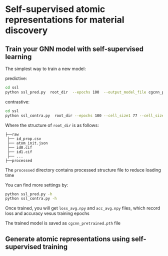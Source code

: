 # Self-supervised atomic representations for material discovery

## Train your GNN model with self-supervised learning 

The simplest way to train a new model:

predictive:

```bash
cd ssl
python ssl_pred.py  root_dir  --epochs 100  --output_model_file cgcnn_pretrained
```

contrastive:

```bash
cd ssl
python ssl_contra.py  root_dir --epochs 100 --cell_size1 77 --cell_size2 77 
```

Where the structure of `root_dir` is as follows:

```
├──raw
 ├── id_prop.csv
 ├── atom_init.json
 ├── id0.cif
 ├── id1.cif
 ├── ...
├──processed
```

The `processed` directory contains processed structure file to reduce loading time

You can find more settings by:

 ```bash
python ssl_pred.py -h
python ssl_contra.py -h
```

Once trained, you will get `loss_avg.npy` and `acc_avg.npy` files, which record loss and accuracy vesus training epochs

The trained model is saved as `cgcnn_pretrained.pth` file

## Generate atomic representations using self-supervised training

